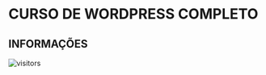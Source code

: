 # CURSO DE WORDPRESS COMPLETO

## INFORMAÇÕES

![visitors](https://visitor-badge.glitch.me/badge?page_id=Devgeeknerd.curso-de-wordpress-completo "Total de Visitas")
